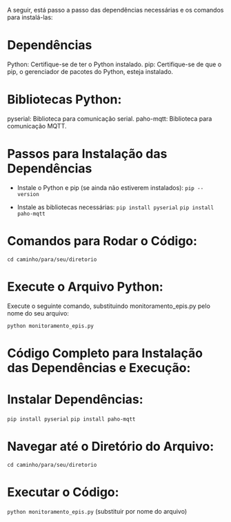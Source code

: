 A seguir, está passo a passo das dependências necessárias e os comandos para instalá-las:

# Dependências
  Python: Certifique-se de ter o Python instalado.
  pip: Certifique-se de que o pip, o gerenciador de pacotes do Python, esteja instalado.

# Bibliotecas Python:

  pyserial: Biblioteca para comunicação serial.
  paho-mqtt: Biblioteca para comunicação MQTT.

# Passos para Instalação das Dependências
- Instale o Python e pip (se ainda não estiverem instalados):
```pip --version```

- Instale as bibliotecas necessárias:
```pip install pyserial```
```pip install paho-mqtt```

# Comandos para Rodar o Código:
```cd caminho/para/seu/diretorio```

# Execute o Arquivo Python:
Execute o seguinte comando, substituindo monitoramento_epis.py pelo nome do seu arquivo:

```python monitoramento_epis.py```

# Código Completo para Instalação das Dependências e Execução:
# Instalar Dependências:

```pip install pyserial```
```pip install paho-mqtt```

# Navegar até o Diretório do Arquivo:
```cd caminho/para/seu/diretorio```

# Executar o Código:
```python monitoramento_epis.py``` (substituir por nome do arquivo)
